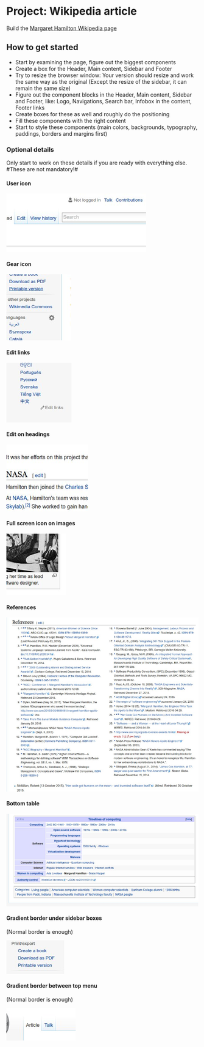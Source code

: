 # Project: Wikipedia article
Build the [Margaret Hamilton Wikipedia page](https://en.wikipedia.org/wiki/Margaret_Hamilton_(scientist))

## How to get started
- Start by examining the page, figure out the biggest components
- Create a box for the Header, Main content, Sidebar and Footer
- Try to resize the browser window: Your version should resize and work the same way as the original (Except the resize of the sidebar, it can remain the same size)
- Figure out the component blocks in the Header, Main content, Sidebar and Footer, like: Logo, Navigations, Search bar, Infobox in the content, Footer links
- Create boxes for these as well and roughly do the positioning
- Fill these components with the right content
- Start to style these components (main colors, backgrounds, typography, paddings, borders and margins first)

### Optional details
Only start to work on these details if you are ready with everything else. #These are not mandatory!#

#### User icon
![user icon](1.jpg)

#### Gear icon
![gear icon](2.jpg)

#### Edit links
![edit links](3.jpg)

#### Edit on headings
![edit](4.jpg)

#### Full screen icon on images
![fullscreen](5.jpg)

#### References
![references](6.jpg)

#### Bottom table
![table](7.jpg)

#### Gradient border under sidebar boxes
(Normal border is enough)

![border](8.jpg)

#### Gradient border between top menu
(Normal border is enough)

![top-border](9.jpg)
